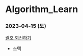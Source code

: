 # Algorithm_Learn
### 2023-04-15 (토)
[괄호 회전하기](https://school.programmers.co.kr/learn/courses/30/lessons/76502)
- 스택
